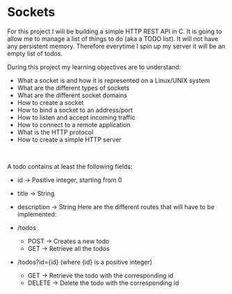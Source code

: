 # Sockets

For this project I will be building a simple HTTP REST API in C.  It is going to allow me to manage a list of things to do (aka a TODO list).  It will not have any persistent memory. Therefore everytime I spin up my server it will be an empty list of todos. <br>

During this project my learning objectives are to understand:
- What a socket is and how it is represented on a Linux/UNIX system
- What are the different types of sockets
- What are the different socket domains
- How to create a socket
- How to bind a socket to an address/port
- How to listen and accept incoming traffic
- How to connect to a remote application
- What is the HTTP protocol
- How to create a simple HTTP server
<br>

A todo contains at least the following fields:

- id -> Positive integer, starting from 0
- title -> String
- description -> String
Here are the different routes that will have to be implemented:

- /todos
  - POST -> Creates a new todo
  - GET -> Retrieve all the todos
- /todos?id={id} (where {id} is a positive integer)
  - GET -> Retrieve the todo with the corresponding id
  - DELETE -> Delete the todo with the corresponding id
